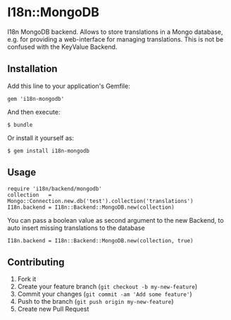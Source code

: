 # I18n::MongoDB

I18n MongoDB backend. Allows to store translations in a Mongo database, e.g. for providing a web-interface for managing translations.
This is not be confused with the KeyValue Backend.

## Installation

Add this line to your application's Gemfile:

    gem 'i18n-mongodb'

And then execute:

    $ bundle

Or install it yourself as:

    $ gem install i18n-mongodb

## Usage

    require 'i18n/backend/mongodb'
    collection   = Mongo::Connection.new.db('test').collection('translations')
    I18n.backend = I18n::Backend::MongoDB.new(collection)
    
You can pass a boolean value as second argument to the new Backend, 
to auto insert missing translations to the database

    I18n.backend = I18n::Backend::MongoDB.new(collection, true)

## Contributing

1. Fork it
2. Create your feature branch (`git checkout -b my-new-feature`)
3. Commit your changes (`git commit -am 'Add some feature'`)
4. Push to the branch (`git push origin my-new-feature`)
5. Create new Pull Request
